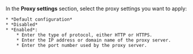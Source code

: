 In the **Proxy settings** section, select the proxy settings you want to apply:

    * *Default configuration*
    * *Disabled*
    * *Enabled*:
        * Enter the type of protocol, either HTTP or HTTPS.
        * Enter the IP address or domain name of the proxy server.
        * Enter the port number used by the proxy server.
